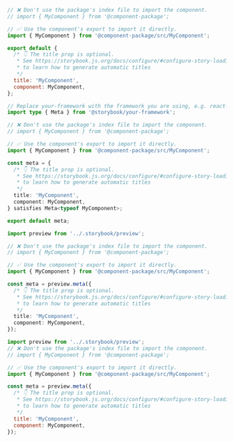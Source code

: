 ```js filename="MyComponent.stories.js|jsx" renderer="common" language="js" tabTitle="CSF 3"
// ❌ Don't use the package's index file to import the component.
// import { MyComponent } from '@component-package';

// ✅ Use the component's export to import it directly.
import { MyComponent } from '@component-package/src/MyComponent';

export default {
  /* 👇 The title prop is optional.
   * See https://storybook.js.org/docs/configure/#configure-story-loading
   * to learn how to generate automatic titles
   */
  title: 'MyComponent',
  component: MyComponent,
};
```

```ts filename="MyComponent.stories.ts|tsx" renderer="common" language="ts" tabTitle="CSF 3"
// Replace your-framework with the framework you are using, e.g. react-vite, nextjs, vue3-vite, etc.
import type { Meta } from '@storybook/your-framework';

// ❌ Don't use the package's index file to import the component.
// import { MyComponent } from '@component-package';

// ✅ Use the component's export to import it directly.
import { MyComponent } from '@component-package/src/MyComponent';

const meta = {
  /* 👇 The title prop is optional.
   * See https://storybook.js.org/docs/configure/#configure-story-loading
   * to learn how to generate automatic titles
   */
  title: 'MyComponent',
  component: MyComponent,
} satisfies Meta<typeof MyComponent>;

export default meta;
```

```ts filename="MyComponent.stories.ts|tsx" renderer="react" language="ts" tabTitle="CSF Next 🧪"
import preview from '../.storybook/preview';

// ❌ Don't use the package's index file to import the component.
// import { MyComponent } from '@component-package';

// ✅ Use the component's export to import it directly.
import { MyComponent } from '@component-package/src/MyComponent';

const meta = preview.meta({
  /* 👇 The title prop is optional.
   * See https://storybook.js.org/docs/configure/#configure-story-loading
   * to learn how to generate automatic titles
   */
  title: 'MyComponent',
  component: MyComponent,
});
```

<!-- JS snippets still needed while providing both CSF 3 & Next -->

```js filename="MyComponent.stories.js|jsx" renderer="react" language="js" tabTitle="CSF Next 🧪"
import preview from '../.storybook/preview';
// ❌ Don't use the package's index file to import the component.
// import { MyComponent } from '@component-package';

// ✅ Use the component's export to import it directly.
import { MyComponent } from '@component-package/src/MyComponent';

const meta = preview.meta({
  /* 👇 The title prop is optional.
   * See https://storybook.js.org/docs/configure/#configure-story-loading
   * to learn how to generate automatic titles
   */
  title: 'MyComponent',
  component: MyComponent,
});
```
